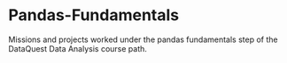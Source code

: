 # Pandas-Fundamentals
Missions and projects worked under the pandas fundamentals step of the DataQuest Data Analysis course path.

